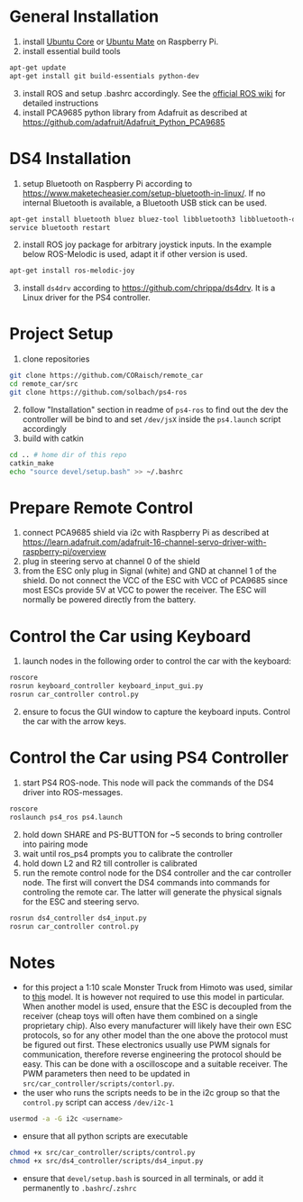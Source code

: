 # General Installation
1. install [Ubuntu Core](https://ubuntu.com/download/raspberry-pi-core) or [Ubuntu Mate](https://ubuntu-mate.org/download/arm64/) on Raspberry Pi.
2. install essential build tools
```bash
apt-get update
apt-get install git build-essentials python-dev
```
3. install ROS and setup .bashrc accordingly. See the [official ROS wiki](http://wiki.ros.org/Documentation) for detailed instructions
4. install PCA9685 python library from Adafruit as described at <https://github.com/adafruit/Adafruit_Python_PCA9685>
# DS4 Installation
1. setup Bluetooth on Raspberry Pi according to <https://www.maketecheasier.com/setup-bluetooth-in-linux/>. If no internal Bluetooth is available, a Bluetooth USB stick can be used.
```bash
apt-get install bluetooth bluez bluez-tool libbluetooth3 libbluetooth-dev 
service bluetooth restart
```
2. install ROS joy package for arbitrary joystick inputs. In the example below ROS-Melodic is used, adapt it if other version is used.
```bash
apt-get install ros-melodic-joy
```
3. install `ds4drv` according to <https://github.com/chrippa/ds4drv>. It is a Linux driver for the PS4 controller.

# Project Setup
1. clone repositories
```bash
git clone https://github.com/CORaisch/remote_car
cd remote_car/src
git clone https://github.com/solbach/ps4-ros
```
2. follow "Installation" section in readme of `ps4-ros` to find out the dev the controller will be bind to and set `/dev/jsX` inside the `ps4.launch` script accordingly
3. build with catkin
```bash
cd .. # home dir of this repo
catkin_make
echo "source devel/setup.bash" >> ~/.bashrc
```

# Prepare Remote Control
1. connect PCA9685 shield via i2c with Raspberry Pi as described at <https://learn.adafruit.com/adafruit-16-channel-servo-driver-with-raspberry-pi/overview>
2. plug in steering servo at channel 0 of the shield
3. from the ESC only plug in Signal (white) and GND at channel 1 of the shield. Do not connect the VCC of the ESC with VCC of PCA9685 since most ESCs provide 5V at VCC to power the receiver. The ESC will normally be powered directly from the battery.

# Control the Car using Keyboard
1. launch nodes in the following order to control the car with the keyboard:
```bash
roscore
rosrun keyboard_controller keyboard_input_gui.py
rosrun car_controller control.py
```
2. ensure to focus the GUI window to capture the keyboard inputs. Control the car with the arrow keys.

# Control the Car using PS4 Controller
1. start PS4 ROS-node. This node will pack the commands of the DS4 driver into ROS-messages.
```bash
roscore
roslaunch ps4_ros ps4.launch
```
2. hold down SHARE and PS-BUTTON for ~5 seconds to bring controller into pairing mode
3. wait until ros_ps4 prompts you to calibrate the controller
4. hold down L2 and R2 till controller is calibrated
5. run the remote control node for the DS4 controller and the car controller node. The first will convert the DS4 commands into commands for controling the remote car. The latter will generate the physical signals for the ESC and steering servo.
```bash
rosrun ds4_controller ds4_input.py
rosrun car_controller control.py
```

# Notes
* for this project a 1:10 scale Monster Truck from Himoto was used, similar to [this](https://www.amazon.de/-/en/Himoto-10-Radio-American-Technology-Assembly/dp/B01C327ELA) model. It is however not required to use this model in particular. When another model is used, ensure that the ESC is decoupled from the receiver (cheap toys will often have them combined on a single proprietary chip). Also every manufacturer will likely have their own ESC protocols, so for any other model than the one above the protocol must be figured out first. These electronics usually use PWM signals for communication, therefore reverse engineering the protocol should be easy. This can be done with a oscilloscope and a suitable receiver. The PWM parameters then need to be updated in `src/car_controller/scripts/contorl.py`.
* the user who runs the scripts needs to be in the i2c group so that the `control.py` script can access `/dev/i2c-1`
```bash
usermod -a -G i2c <username>
```
* ensure that all python scripts are executable
```bash
chmod +x src/car_controller/scripts/control.py
chmod +x src/ds4_controller/scripts/ds4_input.py
```
* ensure that `devel/setup.bash` is sourced in all terminals, or add it permanently to `.bashrc`/`.zshrc`
